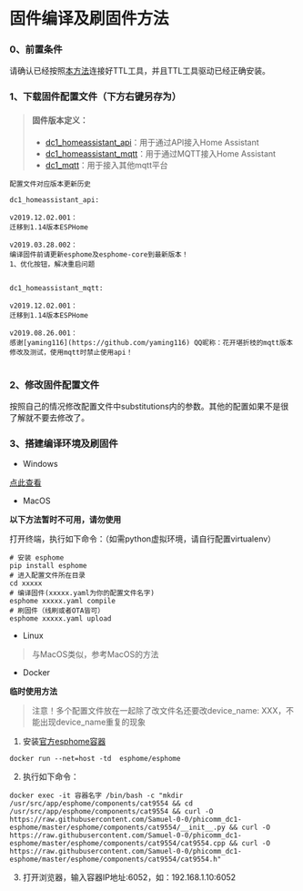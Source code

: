 # 固件编译及刷固件方法
### 0、前置条件
请确认已经按照[本方法](https://github.com/Samuel-0-0/phicomm_dc1-esphome/tree/master/cookbook)连接好TTL工具，并且TTL工具驱动已经正确安装。

### 1、下载固件配置文件（下方右键另存为）
> ####   固件版本定义：
> - [dc1_homeassistant_api](https://github.com/Samuel-0-0/phicomm_dc1-esphome/raw/master/yaml/dc1_homeassistant_api.yaml)：用于通过API接入Home Assistant
> - [dc1_homeassistant_mqtt](https://github.com/Samuel-0-0/phicomm_dc1-esphome/raw/master/yaml/dc1_homeassistant_mqtt.yaml)：用于通过MQTT接入Home Assistant
> - [dc1_mqtt](https://github.com/Samuel-0-0/phicomm_dc1-esphome/raw/master/yaml/dc1_mqtt.yaml)：用于接入其他mqtt平台


```
配置文件对应版本更新历史

dc1_homeassistant_api:

v2019.12.02.001：
迁移到1.14版本ESPHome

v2019.03.28.002：
编译固件前请更新esphome及esphome-core到最新版本！
1、优化按钮，解决重启问题


dc1_homeassistant_mqtt:

v2019.12.02.001：
迁移到1.14版本ESPHome

v2019.08.26.001：
感谢[yaming116](https://github.com/yaming116) QQ昵称：花开堪折枝的mqtt版本修改及测试，使用mqtt时禁止使用api！


```

### 2、修改固件配置文件
按照自己的情况修改配置文件中substitutions内的参数。其他的配置如果不是很了解就不要去修改了。


### 3、搭建编译环境及刷固件

- Windows

[点此查看](https://github.com/Samuel-0-0/esphome-tools-dc1/tree/master)

- MacOS

**以下方法暂时不可用，请勿使用**

打开终端，执行如下命令：（如需python虚拟环境，请自行配置virtualenv）

```
# 安装 esphome
pip install esphome
# 进入配置文件所在目录
cd xxxxx
# 编译固件(xxxxx.yaml为你的配置文件名字)
esphome xxxxx.yaml compile
# 刷固件（线刷或者OTA皆可）
esphome xxxxx.yaml upload
```

- Linux
> 与MacOS类似，参考MacOS的方法

- Docker

**临时使用方法**

> 注意！多个配置文件放在一起除了改文件名还要改device_name: XXX，不能出现device_name重复的现象
1. 安装[官方esphome容器](https://hub.docker.com/r/esphome/esphome)
```
docker run --net=host -td  esphome/esphome
```
2. 执行如下命令：
```
docker exec -it 容器名字 /bin/bash -c "mkdir /usr/src/app/esphome/components/cat9554 && cd /usr/src/app/esphome/components/cat9554 && curl -O https://raw.githubusercontent.com/Samuel-0-0/phicomm_dc1-esphome/master/esphome/components/cat9554/__init__.py && curl -O https://raw.githubusercontent.com/Samuel-0-0/phicomm_dc1-esphome/master/esphome/components/cat9554/cat9554.cpp && curl -O https://raw.githubusercontent.com/Samuel-0-0/phicomm_dc1-esphome/master/esphome/components/cat9554/cat9554.h"

```
3. 打开浏览器，输入容器IP地址:6052，如：192.168.1.10:6052

